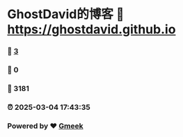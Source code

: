 # GhostDavid的博客 :link: https://ghostdavid.github.io 
### :page_facing_up: [3](https://ghostdavid.github.io/tag.html) 
### :speech_balloon: 0 
### :hibiscus: 3181 
### :alarm_clock: 2025-03-04 17:43:35 
### Powered by :heart: [Gmeek](https://github.com/Meekdai/Gmeek)
